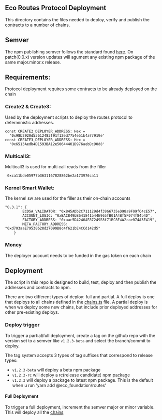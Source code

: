 ## Eco Routes Protocol Deployment
This directory contains the files needed to deploy, verify and publish the contracts to a number of chains.

## Semver
The npm publishing semver follows the standard found [here](https://semver.org/). On patch(0.0.x) version updates will
agument any existing npm package of the same major.minor.x release.

## Requirements:
Protocol deployment requires some contracts to be already deployed on the chain

### Create2 & Create3:
Used by the deployment scripts to deploy the routes protocol to deterministic addresses.
```
const CREATE2_DEPLOYER_ADDRESS: Hex =
  '0x98b2920d53612483f91f12ed7754e51b4a77919e'
const CREATE3_DEPLOYER_ADDRESS: Hex =
  '0x6513Aedb4D1593BA12e50644401D976aebDc90d8'
```

### Multicall3:
Multicall3 is used for multi call reads from the filler
```
 0xca11bde05977b3631167028862be2a173976ca11
```

### Kernel Smart Wallet:
The kernel sw are used for the filler as their on-chain accounts
```
"0.3.1": {
        ECDSA_VALIDATOR: "0x845ADb2C711129d4f3966735eD98a9F09fC4cE57",
        ACCOUNT_LOGIC: "0xBAC849bB641841b44E965fB01A4Bf5F074f84b4D",
        FACTORY_ADDRESS: "0xaac5D4240AF87249B3f71BC8E4A2cae074A3E419",
        META_FACTORY_ADDRESS: "0xd703aaE79538628d27099B8c4f621bE4CCd142d5"
    }
```

### Money
The deployer account needs to be funded in the gas token on each chain 

## Deployment
The script in this repo is designed to build, test, deploy and then publish the addresses and contracts to npm.

There are two different types of deploy: full and partial. A full deploy is one that deploys to all chains defined 
in the [chains.ts](./chains.ts) file. A partial deploy is when we deploy some new chains, but include prior deployed 
addresses for other pre-existing deploys.

### Deploy trigger
To trigger a partial/full deployment, create a tag on the github repo with the version set to a semver like `v1.2.3-beta` 
and select the branch/commit to deploy.

The tag system accepts 3 types of tag suffixes that correspond to release types:
- `v1.2.3-beta` will deploy a beta npm package
- `v1.2.3-rc` will deploy a rc(release candidate) npm package
- `v1.2.3` will deploy a package to latest npm package. This is the default when u run 'yarn add @eco_foundation/routes'

#### Full Deployment
To trigger a full deployment, increment the semver major or minor variable. This will deploy all the [chains](./chains.ts)